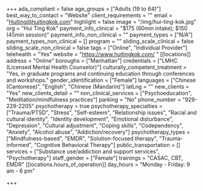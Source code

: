 +++
ada_compliant = false
age_groups = ["Adults (19 to 64)"]
best_way_to_contact = "Website"
client_requirements = ""
email = "Huiting@huitingkok.com"
highlight = false
image = "/img/hui-ting-kok.jpg"
org = "Hui Ting Kok"
payment_info_clinical = "$175 (60min intake); $150 (45min session)"
payment_info_non_clinical = ""
payment_types = ["N/A"]
payment_types_non_clinical = []
program = ""
sliding_scale_clinical = false
sliding_scale_non_clinical = false
tags = ["Online", "Individual Provider"]
telehealth = "Yes"
website = "https://www.huitingkok.com/ "
[[locations]]
address = "Online"
boroughs = ["Manhattan"]
credentials = ["LMHC (Licensed Mental Health Counselor)"]
culturally_competent_treatment = "Yes, in graduate programs and continuing education through conferences and workshops."
gender_identification = ["Female"]
languages = ["Chinese (Cantonese)", "English", "Chinese (Mandarin)"]
latLng = ""
new_clients = "Yes"
new_clients_detail = ""
non_clinical_services = ["Psychoeducation", "Meditation/mindfulness practices"]
parking = "No"
phone_number = "929-229-2205"
psychotherapy = true
psychotherapy_specialties = ["Trauma/PTSD", "Stress", "Self-esteem", "Relationship issues", "Racial and cultural identity", "Identity development", "Emotional disturbance", "Depression", "Cultural adjustment", "Coping skills", "Codependency", "Anxiety", "Alcohol abuse", "Addiction/recovery"]
psychotherapy_types = ["Mindfulness-based", "EMDR", "Solution-focused therapy", "Trauma-informed", "Cognitive Behavioral Therapy"]
public_transportation = []
services = ["Substance use/addiction and support services", "Psychotherapy"]
staff_gender = ["Female"]
trainings = "CASAC, CBT, EMDR"
[[locations.hours_of_operation]]
day_hours = "Monday - Friday: 9 am - 6 pm"

+++

